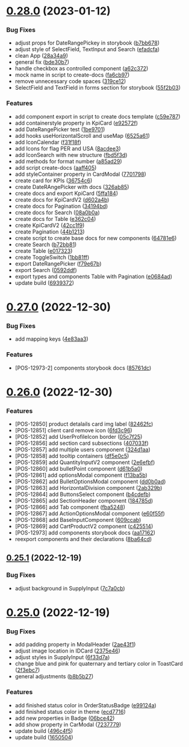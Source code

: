 # [0.28.0](https://github.com/idbi/components/compare/v0.27.0...v0.28.0) (2023-01-12)


### Bug Fixes

* adjust props for DateRangePickey in storybook ([b7bb678](https://github.com/idbi/components/commit/b7bb6781e81e7ceb4c37e9b6dc8b0ca96621707d))
* adjust style of SelectField, TextInput and Search ([efadcfa](https://github.com/idbi/components/commit/efadcfac62294e0584f60ded7596f26242e891cd))
* clean App ([28a34a9](https://github.com/idbi/components/commit/28a34a95f6fb15b5834bf31a6a88aa9811aa4ede))
* general fix ([bde30b7](https://github.com/idbi/components/commit/bde30b75ec54c133db65fc0c26b8e9a0f61f14d6))
* handle checkbox as controlled component ([a62c372](https://github.com/idbi/components/commit/a62c3722a1c20181af1a67c59c8ab78887e8df2c))
* mock name in script to create-docs ([fa6cb97](https://github.com/idbi/components/commit/fa6cb9781040d37611a585a99cae1859f4210d3d))
* remove unnecessary code spaces ([319ce12](https://github.com/idbi/components/commit/319ce1232a44ecd425d00ecd8708c9698fd34587))
* SelectField and TextField in forms section for storybook ([55f2b03](https://github.com/idbi/components/commit/55f2b033934f4787426063cdeb7df7fb04fbfc2b))


### Features

* add component export in script to create docs template ([c59e787](https://github.com/idbi/components/commit/c59e787e516e1010eaa95f645e820419502766eb))
* add containerstyle property in KpiCard ([e92572f](https://github.com/idbi/components/commit/e92572f8043cde0cbf2d76ed4482bda18b4d4bec))
* add DateRangePicker test ([1be9701](https://github.com/idbi/components/commit/1be970128b60743c3408ab1302c946f1c4d06b3f))
* add hooks useHorizontalScroll and useMap ([6525a61](https://github.com/idbi/components/commit/6525a61bebe483d4b90e3208e2974cb5011459ab))
* add IconCalendar ([f31f18f](https://github.com/idbi/components/commit/f31f18f34e9c0f27e33fd96efdd12cd54c750050))
* add Icons for flag PER and USA ([8acdee3](https://github.com/idbi/components/commit/8acdee3efb69485129fea7f6daea3dfe560e4bd0))
* add IconSearch with new structure ([fbd5f3d](https://github.com/idbi/components/commit/fbd5f3d8d768bb262374922467c615ffa3075d96))
* add methods for format number ([a85ad29](https://github.com/idbi/components/commit/a85ad291ee32dfa575157991e3f6261852fff482))
* add script create-docs ([aaff405](https://github.com/idbi/components/commit/aaff405fa8b192ac35c206fa2e75e06be54be724))
* add styleContainer property in CardModal ([7701798](https://github.com/idbi/components/commit/7701798d4d870885614eafabbdb99c3fdd60a1a5))
* create card for KPIs ([36754c6](https://github.com/idbi/components/commit/36754c6e9ebd7fb9c9e4ca1cbe208e5247ca84a3))
* create DateRAngePicker with docs ([326ab85](https://github.com/idbi/components/commit/326ab855463c914babac971fa876667525dd91f6))
* create docs and export KpiCard ([5ffa184](https://github.com/idbi/components/commit/5ffa1848c5b051d2d9bcc80167817ba6a6421d9a))
* create docs for KpiCardV2 ([d602a4b](https://github.com/idbi/components/commit/d602a4bf43f340f3c27689431f7234eafc188359))
* create docs for Pagination ([34194bd](https://github.com/idbi/components/commit/34194bd93a4a06a1b90e0d875f09bb38342abab2))
* create docs for Search ([08a0b0a](https://github.com/idbi/components/commit/08a0b0a35e11b13f356f590d0f04f1582b7b6913))
* create docs for Table ([e362c04](https://github.com/idbi/components/commit/e362c04242780a2a86d725076abf0cc1633f2d79))
* create KpiCardV2 ([42cc1f9](https://github.com/idbi/components/commit/42cc1f9b1e1c4961629afcb8f68fd0bb6fd876ec))
* create Pagination ([44b1213](https://github.com/idbi/components/commit/44b1213376542f7b52aa7e0fecb2f70a76c220fd))
* create script to create base docs for new components ([64781e6](https://github.com/idbi/components/commit/64781e66498abca4375d4a1dac95302283dd09ea))
* create Search ([b72bb81](https://github.com/idbi/components/commit/b72bb810d62ae94f9db3fd5e2910568176bc4441))
* create Table ([e017323](https://github.com/idbi/components/commit/e0173238ca5e1ba9efd67a76d0ef6b3758b7ce13))
* create ToggleSwitch ([1bb81ff](https://github.com/idbi/components/commit/1bb81ff111c3f9173260f4a47dec2d0e0a299828))
* export DateRangePicker ([f79e67b](https://github.com/idbi/components/commit/f79e67bc331091dfc9616c73be3a8b9542a7dfd6))
* export Search ([0592ddf](https://github.com/idbi/components/commit/0592ddff46ce81be68a39a32454a67e19b6c9a08))
* export types and components Table with Pagination ([e0684ad](https://github.com/idbi/components/commit/e0684adfdaaa6ebb2e0904d78071c3787b6aedc4))
* update build ([6939372](https://github.com/idbi/components/commit/6939372ee6ecae4d705194b5b402a34321bd1f35))



# [0.27.0](https://github.com/idbi/components/compare/v0.26.0...v0.27.0) (2022-12-30)


### Bug Fixes

* add mapping keys ([4e83aa3](https://github.com/idbi/components/commit/4e83aa3103a53fdfe2b18c63fac3b236904bdae8))


### Features

* [POS-12973-2] components storybook docs ([85761dc](https://github.com/idbi/components/commit/85761dcd3ec7e8e063e8b4f16eac357fc1438512))



# [0.26.0](https://github.com/idbi/components/compare/v0.25.1...v0.26.0) (2022-12-30)


### Features

* [POS-12850] product detalails card img label ([82462fc](https://github.com/idbi/components/commit/82462fc482282289db60422423636eb42b7ad925))
* [POS-12851] client card remove icon ([6fd3c96](https://github.com/idbi/components/commit/6fd3c964a597d93f575775635b9cd2bfb473fdd7))
* [POS-12852] add UserProfileIcon border ([05c7f25](https://github.com/idbi/components/commit/05c7f256c647284fa506c360c6d7c8ab098ad2da))
* [POS-12856] add section card subsections ([407033f](https://github.com/idbi/components/commit/407033ff83fc4c7e6aa2403ad94c7b4d2fc96451))
* [POS-12857] add multiple users component ([324d1aa](https://github.com/idbi/components/commit/324d1aa37f927ef846352baa8be15fc7f6222969))
* [POS-12858] add tooltip containers ([df5e0c5](https://github.com/idbi/components/commit/df5e0c569350acc9bdef86b5d490777a26fcaae2))
* [POS-12859] add QuantityInputV2 component ([2e6efbf](https://github.com/idbi/components/commit/2e6efbfade5516c228eb3773f3df615395c01396))
* [POS-12860] add bulletPoint component ([d61b5a0](https://github.com/idbi/components/commit/d61b5a05fcd7ad0e4c434de3683ab32f086c00f8))
* [POS-12861] add optionsModal component ([f13ba5b](https://github.com/idbi/components/commit/f13ba5b360b757a26fe6fdb9578a55868d21b7d7))
* [POS-12862] add BulletOptionsModal component ([dd0b0ad](https://github.com/idbi/components/commit/dd0b0ad22d3d7d63e97d87938dc59a88efe13014))
* [POS-12863] add HorizontalDivision component ([2ab329b](https://github.com/idbi/components/commit/2ab329b24cd3e8bf648c0f8ace4828a7d39a7d99))
* [POS-12864] add ButtonsSelect component ([b4cdefb](https://github.com/idbi/components/commit/b4cdefb27503ed1d1a4fbad6d2d9040fcfdd63e2))
* [POS-12865] add SectionHeader component ([184785d](https://github.com/idbi/components/commit/184785d9c76783919b154f0ece3bbc0fb4d5464c))
* [POS-12866] add Tab component ([fba5248](https://github.com/idbi/components/commit/fba5248cc25fb14d5f9db5756907a2db5ca9058f))
* [POS-12867] add ActionOptionsModal component ([e60f55f](https://github.com/idbi/components/commit/e60f55fc31d713649144d9313d9769ad0301a6cb))
* [POS-12868] add BaseInputComponent ([609ccab](https://github.com/idbi/components/commit/609ccabd9a34b397bf6544a80b0b3c4df21ef96a))
* [POS-12869] add CartProductV2 component ([c425514](https://github.com/idbi/components/commit/c42551405724ba87fd61a8b3acb78c6d7ab8acfc))
* [POS-12973] add components storybook docs ([aa17162](https://github.com/idbi/components/commit/aa171627150a859d44ae1e2558f4517b499b5298))
* reexport components and their declarations ([8ba64cd](https://github.com/idbi/components/commit/8ba64cd7740b21c4969e9279ad48e93b5abb0f57))



## [0.25.1](https://github.com/idbi/components/compare/v0.25.0...v0.25.1) (2022-12-19)


### Bug Fixes

* adjust background in SupplyInput ([7c7a0cb](https://github.com/idbi/components/commit/7c7a0cbdeda14aa4590fe5cb134c58a7a06bfc1d))



# [0.25.0](https://github.com/idbi/components/compare/v0.24.2...v0.25.0) (2022-12-19)


### Bug Fixes

* add padding property in ModalHeader ([2ae43f1](https://github.com/idbi/components/commit/2ae43f1f56013533366163245b5db38796c80dd9))
* adjust image location in IDCard ([2375e46](https://github.com/idbi/components/commit/2375e46af0f0389759bdb0d9f63a35bad22373d7))
* adjust styles in SupplyInput ([6f33d7a](https://github.com/idbi/components/commit/6f33d7a39dd98348d85c16aa0bbe4d6f15473db8))
* change blue and pink for quaternary and tertiary color in ToastCard ([2f3ebc7](https://github.com/idbi/components/commit/2f3ebc7de9c096dc7d0830b90104e0384f626c2f))
* general adjustments ([b8b5b27](https://github.com/idbi/components/commit/b8b5b2768fea97a790a5c8d034be8f8e3f834a93))


### Features

* add finished status color in OrderStatusBadge ([e99124a](https://github.com/idbi/components/commit/e99124aadcc3626bf9ba9ac9392f084b9ed567f9))
* add finished status color in theme ([ecd7716](https://github.com/idbi/components/commit/ecd771634e91e85c42cdfb10b95e554748d6da9f))
* add new properties in Badge ([06bce42](https://github.com/idbi/components/commit/06bce42db422d8b8180ba39925381d45f414d677))
* add show property in CarModal ([7237779](https://github.com/idbi/components/commit/72377799c39359a2df90ff2ffff46071857917ba))
* update build ([496c4f5](https://github.com/idbi/components/commit/496c4f545efdaeb629eb9c5fceeea72cd1b57c20))
* update build ([1650504](https://github.com/idbi/components/commit/165050442c956670f67199b92dbc0f8bcd45c776))



